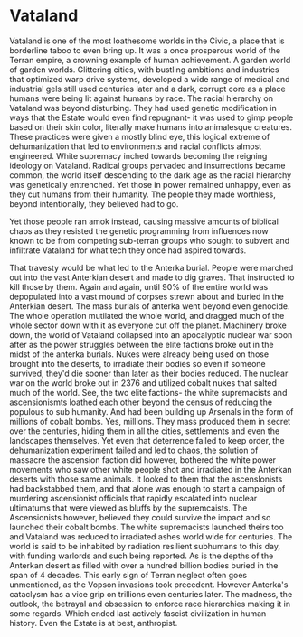 # Vataland

Vataland is one of the most loathesome worlds in the Civic, a place that is borderline taboo to even bring up.  It was a once prosperous world of the Terran empire, a crowning example of human achievement.  A garden world of garden worlds.  Glittering cities, with bustling ambitions and industries that optimized warp drive systems, developed a wide range of medical and industrial gels still used centuries later and a dark, corrupt core as a place humans were being lit against humans by race.  The racial hierarchy on Vataland was beyond disturbing.  They had used genetic modification in ways that the Estate would even find repugnant- it was used to gimp people based on their skin color, literally make humans into animalesque creatures.  These practices were given a mostly blind eye, this logical extreme of dehumanization that led to environments and racial conflicts almost engineered.  White supremacy inched towards becoming the reigning ideology on Vataland.  Radical groups pervaded and insurrections became common, the world itself descending to the dark age as the racial hierarchy was genetically entrenched.  Yet those in power remained unhappy, even as they cut humans from their humanity.  The people they made worthless, beyond intentionally, they believed had to go.

Yet those people ran amok instead, causing massive amounts of biblical chaos as they resisted the genetic programming from influences now known to be from competing sub-terran groups who sought to subvert and infiltrate Vataland for what tech they once had aspired towards.  

That travesty would be what led to the Anterka burial.  People were marched out into the vast Anterkian desert and made to dig graves.  That instructed to kill those by them.  Again and again, until 90% of the entire world was depopulated into a vast mound of corpses strewn about and buried in the Anterkian desert.  The mass burials of anterka went beyond even genocide.  The whole operation mutilated the whole world, and dragged much of the whole sector down with it as everyone cut off the planet.  Machinery broke down, the world of Vataland collapsed into an apocalyptic nuclear war soon after as the power struggles between the elite factions broke out in the midst of the anterka burials.  Nukes were already being used on those brought into the deserts, to irradiate their bodies so even if someone survived, they'd die sooner than later as their bodies reduced.  The nuclear war on the world broke out in 2376 and utilized cobalt nukes that salted much of the world.  See, the two elite factions- the white supremacists and ascensionismts loathed each other beyond the census of reducing the populous to sub humanity.  And had been building up Arsenals in the form of millions of cobalt bombs.  Yes, millions.  They mass produced them in secret over the centuries, hiding them in all the cities, settlements and even the landscapes themselves.  Yet even that deterrence failed to keep order, the dehumanization experiment failed and led to chaos, the solution of massacre the ascension faction did however, bothered the white power movements who saw other white people shot and irradiated in the Anterkan deserts with those same animals.  It looked to them that the ascenslonists had backstabbed them, and that alone was enough to start a campaign of murdering ascensionist officials that rapidly escalated into nuclear ultimatums that were viewed as bluffs by the supremcaists.  The Ascensionists however, believed they could survive the impact and so launched their cobalt bombs.  The white supremacists launched theirs too and Vataland was reduced to irradiated ashes world wide for centuries.   The world is said to be inhabited by radiation resilient subhumans to this day, with funding warlords and such being reported.  As is the depths of the Anterkan desert as filled with over a hundred billion bodies buried in the span of 4 decades.  This early sign of Terran neglect often goes unmentioned, as the Vopson invasions took precedent.  However Anterka's cataclysm has a vice grip on trillions even centuries later.  The madness, the outlook, the betrayal and obsession to enforce race hierarchies making it in some regards. Which ended last actively fascist civilization in human history.   Even the Estate is at best, anthropist.
